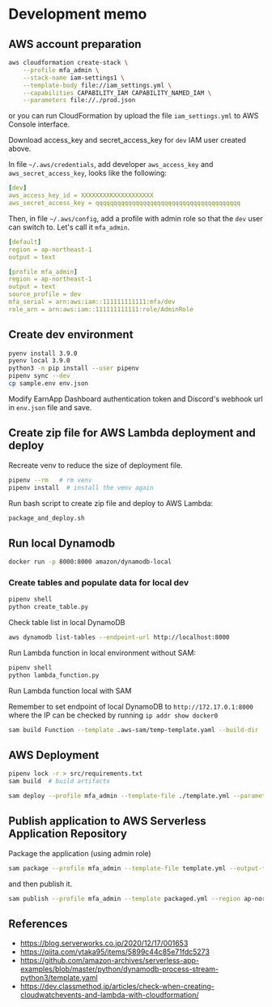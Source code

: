 
# Development memo

## AWS account preparation

```bash
aws cloudformation create-stack \
    --profile mfa_admin \
    --stack-name iam-settings1 \
    --template-body file://iam_settings.yml \
    --capabilities CAPABILITY_IAM CAPABILITY_NAMED_IAM \
    --parameters file://./prod.json
```

or you can run CloudFormation by upload the file `iam_settings.yml` to AWS Console interface.

Download access_key and secret_access_key for `dev` IAM user created above.

In file `~/.aws/credentials`, add developer `aws_access_key` and `aws_secret_access_key`,
looks like the following:

```yaml
[dev]
aws_access_key_id = XXXXXXXXKXXXXXXXXXXX
aws_secret_access_key = qqqqqqqqqqqqqqqqqqqqqqqqqqqqqqqqqqqqqqqq
```

Then, in file `~/.aws/config`, add a profile with admin role so that the `dev` user can switch to.
Let's call it `mfa_admin`.

```yaml
[default]
region = ap-northeast-1
output = text

[profile mfa_admin]
region = ap-northeast-1
output = text
source_profile = dev
mfa_serial = arn:aws:iam::111111111111:mfa/dev
role_arn = arn:aws:iam::111111111111:role/AdminRole
```

## Create dev environment

```bash
pyenv install 3.9.0
pyenv local 3.9.0
python3 -m pip install --user pipenv
pipenv sync --dev
cp sample.env env.json
```

Modify EarnApp Dashboard authentication token and Discord's webhook url in `env.json` file
and save.


## Create zip file for AWS Lambda deployment and deploy

Recreate venv to reduce the size of deployment file.
```bash
pipenv --rm   # rm venv
pipenv install  # install the venv again
```

Run bash script to create zip file and deploy to AWS Lambda:

```bash
package_and_deploy.sh
```

## Run local Dynamodb

```bash
docker run -p 8000:8000 amazon/dynamodb-local
```

### Create tables and populate data for local dev

```bash
pipenv shell
python create_table.py
```

Check table list in local DynamoDB

```bash
aws dynamodb list-tables --endpoint-url http://localhost:8000
```

Run Lambda function in local environment without SAM:

```bash
pipenv shell
python lambda_function.py
```

Run Lambda function local with SAM

 Remember to set endpoint of local DynamoDB to `http://172.17.0.1:8000` where the IP can be checked
by running `ip addr show docker0`

```bash
sam build Function --template .aws-sam/temp-template.yaml --build-dir .aws-sam/build --docker-network bridge && sam local invoke --template .aws-sam/build/template.yaml --docker-network bridge --docker-network bridge 
```


## AWS Deployment

```bash
pipenv lock -r > src/requirements.txt
sam build  # build artifacts

sam deploy --profile mfa_admin --template-file ./template.yml --parameter-overrides  $(jq -r '.Parameters | to_entries[] | "\(.key)=\(.value) "' env.json) --resolve-s3
```

## Publish application to AWS Serverless Application Repository

Package the application (using admin role)

```bash
sam package --profile mfa_admin --template-file template.yml --output-template-file packaged.yml --s3-bucket earnappdiscord
```

and then publish it.

```bash
sam publish --profile mfa_admin --template packaged.yml --region ap-northeast-1
```


## References
- https://blog.serverworks.co.jp/2020/12/17/001653
- https://qiita.com/ytaka95/items/5899c44c85e71fdc5273
- https://github.com/amazon-archives/serverless-app-examples/blob/master/python/dynamodb-process-stream-python3/template.yaml
- https://dev.classmethod.jp/articles/check-when-creating-cloudwatchevents-and-lambda-with-cloudformation/